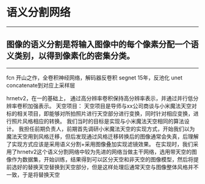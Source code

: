 # 语义分割网络
***
## 图像的语义分割是将输入图像中的每个像素分配一个语义类别，以得到像素化的密集分类。
***
fcn 开山之作，全卷积神经网络，解码器反卷积
segnet 15年，反池化
unet concatenate到对应上采样层

hrnetv2，在一的基础上，
通过高分辨率卷积保持高分辨率表示，并通过并行低分辨率卷积加强表示。
天空项目：
天空项目是导师与xx公司商谈与小米魔法天空对标的相关项目，即能够对所拍照片进行天空部分进行变换，同时针对相应变换，进行照片风格相应的转换。
我们当时的目标是实现与小米魔法天空相同的算法设计。
我担任前期负责人，前期首先调研小米魔法天空的实现方式，开始我们以为魔法天空用到风格迁移，但后发现通过风格迁移转换后的图像通常会失真，后理解了实现方式应该是采用语义分割+采用图像叠加实现滤镜效果。
在实现时，我们采用了hrnetv2这个语义分割网络中较为先进的网络当做主干网络，选用带天空的图像作为数据集，开始训练，结果得到可以区分天空和非天空的图像模型，然后将提前选好的替换天空替换到天空部分，但是这样处理后通常天空与图像整体风格并不一致，于是将替换天空


